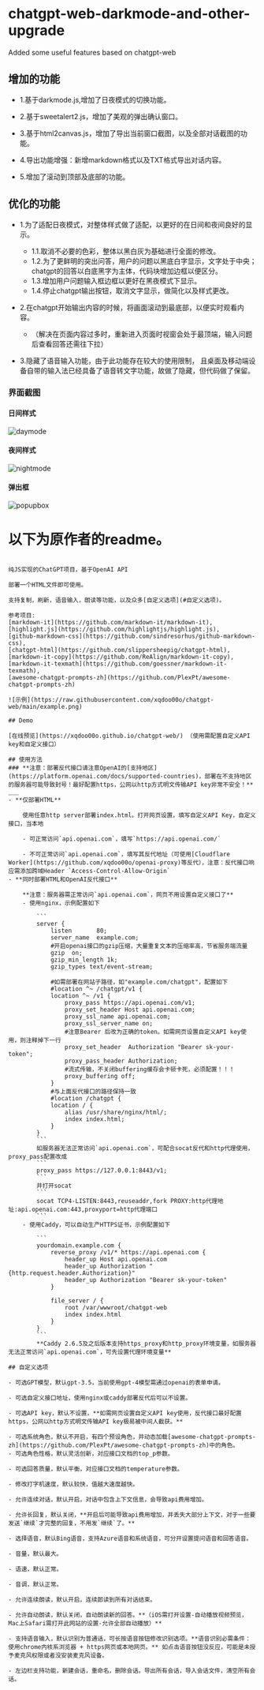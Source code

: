 # chatgpt-web-darkmode-and-other-upgrade
Added some useful features based on chatgpt-web

## 增加的功能
- 1.基于darkmode.js,增加了日夜模式的切换功能。

- 2.基于sweetalert2.js，增加了美观的弹出确认窗口。

- 3.基于html2canvas.js，增加了导出当前窗口截图，以及全部对话截图的功能。

- 4.导出功能增强：新增markdown格式以及TXT格式导出对话内容。

- 5.增加了滚动到顶部及底部的功能。


## 优化的功能
- 1.为了适配日夜模式，对整体样式做了适配，以更好的在日间和夜间良好的显示。
   - 1.1.取消不必要的色彩，整体以黑白灰为基础进行全面的修改。
   - 1.2.为了更鲜明的突出问答，用户的问题以黑底白字显示，文字处于中央；
       chatgpt的回答以白底黑字为主体，代码块增加边框以便区分。
   - 1.3.增加用户问题输入框边框以更好在黑夜模式下显示。
   - 1.4.停止chatgpt输出按钮，取消文字显示，做简化以及样式更改。
- 2.在chatgpt开始输出内容的时候，将画面滚动到最底部，以便实时观看内容。
  - （解决在页面内容过多时，重新进入页面时视窗会处于最顶端，输入问题后查看回答还需往下拉）

- 3.隐藏了语音输入功能，由于此功能存在较大的使用限制，
  且桌面及移动端设备自带的输入法已经具备了语音转文字功能，故做了隐藏，但代码做了保留。

### 界面截图
#### 日间样式
![daymode](https://github.com/TaiYouWeb/chatgpt-web-darkmode-and-other-upgrade/edit/main/img/daymode.png)
#### 夜间样式
![nightmode](https://github.com/TaiYouWeb/chatgpt-web-darkmode-and-other-upgrade/edit/main/img/nightmode.png)
#### 弹出框
![popupbox](https://github.com/TaiYouWeb/chatgpt-web-darkmode-and-other-upgrade/edit/main/img/popupbox.png)







# 以下为原作者的readme。


``````

纯JS实现的ChatGPT项目，基于OpenAI API

部署一个HTML文件即可使用。

支持复制，刷新，语音输入，朗读等功能，以及众多[自定义选项](#自定义选项)。

参考项目: 
[markdown-it](https://github.com/markdown-it/markdown-it), 
[highlight.js](https://github.com/highlightjs/highlight.js), 
[github-markdown-css](https://github.com/sindresorhus/github-markdown-css), 
[chatgpt-html](https://github.com/slippersheepig/chatgpt-html), 
[markdown-it-copy](https://github.com/ReAlign/markdown-it-copy), 
[markdown-it-texmath](https://github.com/goessner/markdown-it-texmath), 
[awesome-chatgpt-prompts-zh](https://github.com/PlexPt/awesome-chatgpt-prompts-zh)

![示例](https://raw.githubusercontent.com/xqdoo00o/chatgpt-web/main/example.png)

## Demo

[在线预览](https://xqdoo00o.github.io/chatgpt-web/) （使用需配置自定义API key和自定义接口）

## 使用方法
### **注意：部署反代接口请注意OpenAI的[支持地区](https://platform.openai.com/docs/supported-countries)，部署在不支持地区的服务器可能导致封号！最好配置https，公网以http方式明文传输API key非常不安全！**
___
- **仅部署HTML**

    使用任意http server部署index.html。打开网页设置，填写自定义API Key，自定义接口，当本地

    - 可正常访问`api.openai.com`，填写`https://api.openai.com/`

    - 不可正常访问`api.openai.com`，填写其反代地址（可使用[Cloudflare Worker](https://github.com/xqdoo00o/openai-proxy)等反代），注意：反代接口响应需添加跨域Header `Access-Control-Allow-Origin`
- **同时部署HTML和OpenAI反代接口**

    **注意：服务器需正常访问`api.openai.com`，网页不用设置自定义接口了**
    - 使用nginx，示例配置如下

        ```
        server {
            listen       80;
            server_name  example.com;
            #开启openai接口的gzip压缩，大量重复文本的压缩率高，节省服务端流量
            gzip  on;
            gzip_min_length 1k;
            gzip_types text/event-stream;

            #如需部署在网站子路径，如"example.com/chatgpt"，配置如下
            #location ^~ /chatgpt/v1 {
            location ^~ /v1 {
                proxy_pass https://api.openai.com/v1;
                proxy_set_header Host api.openai.com;
                proxy_ssl_name api.openai.com;
                proxy_ssl_server_name on;
                #注意Bearer 后改为正确的token。如需网页设置自定义API key使用，则注释掉下一行
                proxy_set_header  Authorization "Bearer sk-your-token";
                proxy_pass_header Authorization;
                #流式传输，不关闭buffering缓存会卡顿卡死，必须配置！！！
                proxy_buffering off;
            }
            #与上面反代接口的路径保持一致
            #location /chatgpt {
            location / {
                alias /usr/share/nginx/html/;
                index index.html;
            }
        }
        ```
        如服务器无法正常访问`api.openai.com`，可配合socat反代和http代理使用，proxy_pass配置改成
        ```
        proxy_pass https://127.0.0.1:8443/v1;
        ```
        并打开socat
        ```
        socat TCP4-LISTEN:8443,reuseaddr,fork PROXY:http代理地址:api.openai.com:443,proxyport=http代理端口
        ```
    - 使用Caddy，可以自动生产HTTPS证书，示例配置如下

        ```
        yourdomain.example.com {
            reverse_proxy /v1/* https://api.openai.com {
                header_up Host api.openai.com
                header_up Authorization "{http.request.header.Authorization}"
                header_up Authorization "Bearer sk-your-token"
            }

            file_server / {
                root /var/wwwroot/chatgpt-web
                index index.html
            }
        }
        ```
        **Caddy 2.6.5及之后版本支持https_proxy和http_proxy环境变量，如服务器无法正常访问`api.openai.com`，可先设置代理环境变量**

## 自定义选项

- 可选GPT模型，默认gpt-3.5，当前使用gpt-4模型需通过openai的表单申请。

- 可选自定义接口地址，使用nginx或caddy部署反代后可以不设置。

- 可选API key，默认不设置，**如需网页设置自定义API key使用，反代接口最好配置https，公网以http方式明文传输API key极易被中间人截获。**

- 可选系统角色，默认不开启，有四个预设角色，并动态加载[awesome-chatgpt-prompts-zh](https://github.com/PlexPt/awesome-chatgpt-prompts-zh)中的角色。
- 可选角色性格，默认灵活创新，对应接口文档的top_p参数。

- 可选回答质量，默认平衡，对应接口文档的temperature参数。

- 修改打字机速度，默认较快，值越大速度越快。

- 允许连续对话，默认开启，对话中包含上下文信息，会导致api费用增加。

- 允许长回复，默认关闭，**开启后可能导致api费用增加，并丢失大部分上下文，对于一些要发送`继续`才完整的回复，不用发`继续`了。**

- 选择语音，默认Bing语音，支持Azure语音和系统语音，可分开设置提问语音和回答语音。

- 音量，默认最大。

- 语速，默认正常。

- 音调，默认正常。

- 允许连续朗读，默认开启，连续郎读到所有对话结束。

- 允许自动朗读，默认关闭，自动朗读新的回答。**（iOS需打开设置-自动播放视频预览，Mac上Safari需打开此网站的设置-允许全部自动播放）**

- 支持语音输入，默认识别为普通话，可长按语音按钮修改识别选项。**语音识别必需条件：使用chrome内核系浏览器 + https网页或本地网页。** 如点击语音按钮没反应，可能是未授予麦克风权限或者没安装麦克风设备。

- 左边栏支持功能，新建会话，重命名，删除会话。导出所有会话，导入会话文件，清空所有会话。
``````
